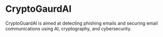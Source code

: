 # CryptoGaurdAI
CryptoGuardAI is aimed at detecting phishing emails and securing email communications using AI, cryptography, and cybersecurity.
